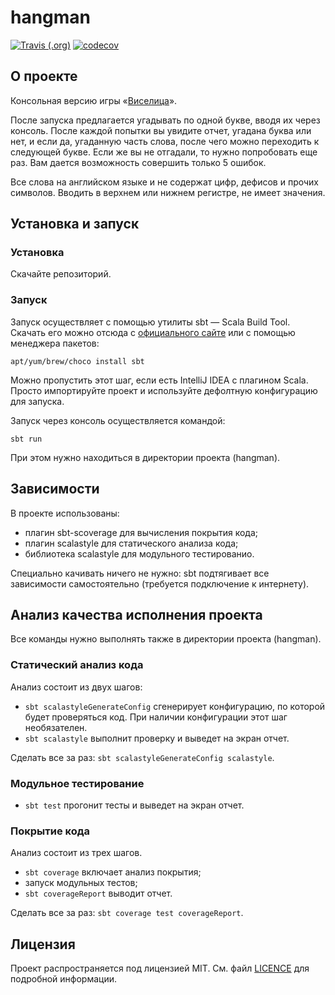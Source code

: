 # hangman

[![Travis (.org)](https://img.shields.io/travis/eshlykov/hangman.svg)](https://travis-ci.org/eshlykov/hangman)
[![codecov](https://codecov.io/gh/eshlykov/hangman/branch/master/graph/badge.svg)](https://codecov.io/gh/eshlykov/hangman)

## О проекте

Консольная версию игры «[Виселица](https://en.wikipedia.org/wiki/Hangman_(game))».

После запуска предлагается угадывать по одной букве, вводя их через консоль. После каждой попытки вы увидите отчет, угадана буква или нет, и если да, угаданную часть слова, после чего можно переходить к следующей букве. Если же вы не отгадали, то нужно попробовать еще раз. Вам дается возможность совершить только 5 ошибок.

Все слова на английском языке и не содержат цифр, дефисов и прочих символов. Вводить в верхнем или нижнем регистре, не имеет значения.

## Установка и запуск

### Установка

Скачайте репозиторий.

### Запуск

Запуск осуществляет с помощью утилиты sbt — Scala Build Tool. Скачать его можно отсюда с [официального сайте](http://www.scala-sbt.org) или c помощью менеджера пакетов:
```
apt/yum/brew/choco install sbt
```
Можно пропустить этот шаг, если есть IntelliJ IDEA с плагином Scala. Просто импортируйте проект и используйте дефолтную конфигурацию для запуска.

Запуск через консоль осуществляется командой:
```
sbt run
```
При этом нужно находиться в директории проекта (hangman).

## Зависимости

В проекте использованы:
* плагин sbt-scoverage для вычисления покрытия кода;
* плагин scalastyle для статического анализа кода;
* библиотека scalastyle для модульного тестированио.

Специально качивать ничего не нужно: sbt подтягивает все зависимости самостоятельно (требуется подключение к интернету).

##  Анализ качества исполнения проекта

Все команды нужно выполнять также в директории проекта (hangman).

### Статический анализ кода

Анализ состоит из двух шагов:
* `sbt scalastyleGenerateConfig` сгенерирует конфигурацию, по которой будет проверяться код. При наличии конфигурации этот шаг необязателен.
* `sbt scalastyle` выполнит проверку и выведет на экран отчет.

Сделать все за раз: `sbt scalastyleGenerateConfig scalastyle`.

### Модульное тестирование

* `sbt test` прогонит тесты и выведет на экран отчет.

### Покрытие кода

Анализ состоит из трех шагов.
* `sbt coverage` включает анализ покрытия;
* запуск модульных тестов;
* `sbt coverageReport` выводит отчет.

Сделать все за раз: `sbt coverage test coverageReport`.

## Лицензия

Проект распространяется под лицензией MIT. См. файл [LICENCE](https://github.com/eshlykov/hangman/blob/master/LICENSE) для подробной информации.
